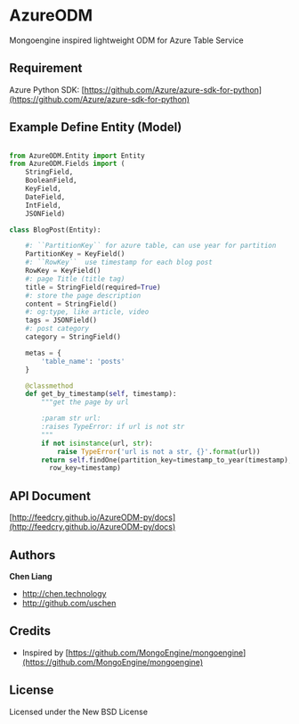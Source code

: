 AzureODM
========

Mongoengine inspired lightweight ODM for Azure Table Service

Requirement
-----------
Azure Python SDK: [https://github.com/Azure/azure-sdk-for-python](https://github.com/Azure/azure-sdk-for-python)

Example Define Entity (Model)
---------------------

```python

from AzureODM.Entity import Entity
from AzureODM.Fields import (
    StringField,
    BooleanField,
    KeyField,
    DateField,
    IntField,
    JSONField)

class BlogPost(Entity):

    #: ``PartitionKey`` for azure table, can use year for partition
    PartitionKey = KeyField()
    #: ``RowKey``  use timestamp for each blog post
    RowKey = KeyField()
    #: page Title (title tag)
    title = StringField(required=True)
    #: store the page description
    content = StringField()
    #: og:type, like article, video
    tags = JSONField()
    #: post category
    category = StringField()

    metas = {
        'table_name': 'posts'
    }

    @classmethod
    def get_by_timestamp(self, timestamp):
        """get the page by url

        :param str url:
        :raises TypeError: if url is not str
        """
        if not isinstance(url, str):
            raise TypeError('url is not a str, {}'.format(url))
        return self.findOne(partition_key=timestamp_to_year(timestamp),
          row_key=timestamp)
```

API Document
------------
[http://feedcry.github.io/AzureODM-py/docs](http://feedcry.github.io/AzureODM-py/docs)

Authors
-------

**Chen Liang**

+ http://chen.technology
+ http://github.com/uschen

Credits
-------
+ Inspired by [https://github.com/MongoEngine/mongoengine](https://github.com/MongoEngine/mongoengine)

License
-------
Licensed under the New BSD License
